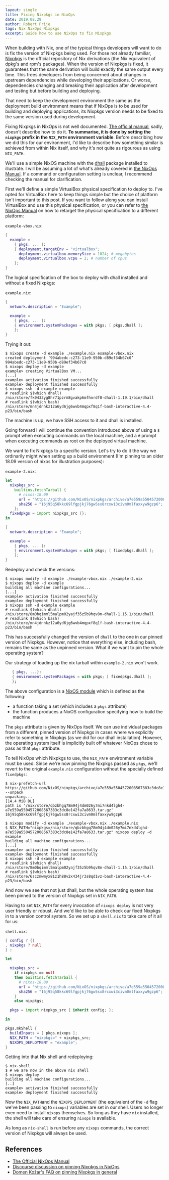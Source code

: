 ```yaml
---
layout: single
title: Fixing Nixpkgs in NixOps
date: 2019.08.29
author: Robert Prije
tags: Nix NixOps Nixpkgs
excerpt: Guide how to use NixOps to fix Mixpkgs
---
```


When building with Nix, one of the typical things developers will want to do is
fix the version of Nixpkgs being used. For those not already familiar,
[Nixpkgs](https://github.com/NixOS/nixpkgs) is the official repository of Nix
derivations (the Nix equivalent of dpkg's and rpm's packages). When the version
of Nixpkgs is fixed, it guarantees that the same derivation will build exactly
the same output every time. This frees developers from being concerned about
changes in upstream dependencies while developing their applications. Or worse,
dependencies changing and breaking their application after development and
testing but before building and deploying.

That need to keep the development environment the same as the
deployment build environment means that if NixOps is to be used for building
and deploying applications, its Nixpkgs version needs to be fixed to the same
version used during development.

Fixing Nixpkgs in NixOps is not well documented.
[The official manual](https://nixos.org/nixops/manual/), sadly, doesn't describe
how to do it. **To summarise, it is done by setting the
`nixpkgs` prefix in the `NIX_PATH` environment variable**. Before describing
how we did this for our environment, I'd like to describe how something similar
is achieved from within Nix itself, and why it's not quite as rigourous as using
`NIX_PATH`.

We'll use a simple NixOS machine with the [dhall](https://dhall-lang.org/)
package installed to illustrate. I will be assuming a lot of what's already
covered in [the NixOps Manual](https://nixos.org/nixops/manual/). If a command
or configuration setting is unclear, I recommend checking the manual for
clarification.

First we'll define a simple VirtualBox physical specification to deploy to.
I've opted for VirtualBox here to keep things simple but the choice of
platform isn't important to this post. If you want to follow along you can
install VirtualBox and use this physical specification, or you can refer
to [the NixOps Manual](https://nixos.org/nixops/manual/) on how to retarget
the physical specification to a different platform:

`example-vbox.nix`:

```nix
{
  example =
    { pkgs, ... }:
    { deployment.targetEnv = "virtualbox";
      deployment.virtualbox.memorySize = 1024; # megabytes
      deployment.virtualbox.vcpu = 2; # number of cpus
    };
}
```

The logical specification of the box to deploy with dhall installed and without a fixed Nixpkgs:

`example.nix`:

```nix
{
  network.description = "Example";

  example =
    { pkgs, ... }:
    { environment.systemPackages = with pkgs; [ pkgs.dhall ];
    };
}
```

Trying it out:

```console
$ nixops create -d example ./example.nix example-vbox.nix
created deployment ‘994abedc-c273-11e9-950b-d89ef34b67c0’
994abedc-c273-11e9-950b-d89ef34b67c0
$ nixops deploy -d example
example> creating VirtualBox VM...
[...]
example> activation finished successfully
example> deployment finished successfully
$ nixops ssh -d example example
# readlink $(which dhall)
/nix/store/fk9433yg8hr71pzrm8gvakp6mfhnrdf0-dhall-1.19.1/bin/dhall
# readlink $(which bash)
/nix/store/mn4jdnhkz12a6yd6jg6wvb4mqpxf8q1f-bash-interactive-4.4-p23/bin/bash
```

The machine is up, we have SSH access to it and dhall is installed.

Going forward I will continue the convention introduced above of using a
`$` prompt when executing commands on the local machine, and a `#` prompt when
executing commands as root on the deployed virtual machine.

We want to fix Nixpkgs to a specific version. Let's try to do it
the way we ordinarily might when setting up a build environment (I'm pinning to
an older 18.09 version of nixos for illustration purposes):

`example-2.nix`:

```nix
let
  nixpkgs_src =
    builtins.fetchTarball {
      # nixos-18.09
      url = "https://github.com/NixOS/nixpkgs/archive/a7e559a5504572008567383c3dc8e142fa7a8633.tar.gz";
      sha256 = "16j95q58kkc69lfgpjkj76gw5sx8rcxwi3civm0mlfaxxyw9gzp6";
    };
  fixedpkgs = import nixpkgs_src {};
in

{
  network.description = "Example";

  example =
    { pkgs, ... }:
    { environment.systemPackages = with pkgs; [ fixedpkgs.dhall ];
    };
}
```

Redeploy and check the versions:

```console
$ nixops modify -d example ./example-vbox.nix ./example-2.nix
$ nixops deploy -d example
building all machine configurations...
[...]
example> activation finished successfully
example> deployment finished successfully
$ nixops ssh -d example example
# readlink $(which dhall)
/nix/store/8m0bqimml5malpm02yajf35z5b9hqv8n-dhall-1.15.1/bin/dhall
# readlink $(which bash)
/nix/store/mn4jdnhkz12a6yd6jg6wvb4mqpxf8q1f-bash-interactive-4.4-p23/bin/bash
```

This has successfully changed the version of `dhall` to the one in our pinned
version of Nixpkgs. However, notice that everything else, including bash,
remains the same as the unpinned version. What if we want to pin the whole
operating system?

Our strategy of loading up the nix tarball within `example-2.nix` won't work.

```nix
   { pkgs, ...}:
   { environment.systemPackages = with pkgs; [ fixedpkgs.dhall ];
   };
```

The above configuration is a
[NixOS module](https://nixos.org/nixos/manual/index.html#sec-writing-modules)
which is defined as the following:

- a function taking a set (which includes a `pkgs` attribute)
- the function produces a NixOS configuration specifying how to build the machine

The `pkgs` attribute is given by NixOps itself. We can use individual packages
from a different, pinned version of Nixpkgs in cases where we explicitly refer
to something in Nixpkgs (as we did for our dhall installation).  However, the
operating system itself is implicitly built off whatever NixOps chose to pass
as that `pkgs` attribute.

To tell NixOps which Nixpkgs to use, the `NIX_PATH` environment variable must
be used. Since we're now pinning the Nixpkgs passed as `pkgs`, we'll revert to
the original `example.nix` configuration without the specially defined
`fixedpkgs`:

```
$ nix-prefetch-url https://github.com/NixOS/nixpkgs/archive/a7e559a5504572008567383c3dc8e142fa7a8633.tar.gz --unpack
unpacking...
[14.4 MiB DL]
path is '/nix/store/qbzbhgq78m94j4dm026y7mi7nkd4lgh4-a7e559a5504572008567383c3dc8e142fa7a8633.tar.gz'
16j95q58kkc69lfgpjkj76gw5sx8rcxwi3civm0mlfaxxyw9gzp6

$ nixops modify -d example ./example-vbox.nix ./example.nix
$ NIX_PATH="nixpkgs=/nix/store/qbzbhgq78m94j4dm026y7mi7nkd4lgh4-a7e559a5504572008567383c3dc8e142fa7a8633.tar.gz" nixops deploy -d example
building all machine configurations...
[...]
example> activation finished successfully
example> deployment finished successfully
$ nixops ssh -d example example
# readlink $(which dhall)
/nix/store/8m0bqimml5malpm02yajf35z5b9hqv8n-dhall-1.15.1/bin/dhall
# readlink $(which bash)
/nix/store/6sczmwmyx81z1h88v2x434jr3s8qd1vz-bash-interactive-4.4-p23/bin/bash
```

And now we see that not just dhall, but the whole operating system has been
pinned to the version of Nixpkgs set in `NIX_PATH`.

Having to set `NIX_PATH` for every invocation of `nixops deploy` is not very
user friendly or robust. And we'd like to be able to check our fixed Nixpkgs in
to a version control system. So we set up a `shell.nix` to  take care of it all
for us:

`shell.nix`:

```nix
{ config ? {}
, nixpkgs ? null
} :

let

  nixpkgs_src =
    if nixpkgs == null
    then builtins.fetchTarball {
      # nixos-18.09
      url = "https://github.com/NixOS/nixpkgs/archive/a7e559a5504572008567383c3dc8e142fa7a8633.tar.gz";
      sha256 = "16j95q58kkc69lfgpjkj76gw5sx8rcxwi3civm0mlfaxxyw9gzp6";
    }
    else nixpkgs;

  pkgs = import nixpkgs_src { inherit config; };

in

pkgs.mkShell {
  buildInputs = [ pkgs.nixops ];
  NIX_PATH = "nixpkgs=" + nixpkgs_src;
  NIXOPS_DEPLOYMENT = "example";
}
```

Getting into that Nix shell and redeploying:

```console
$ nix-shell
$ # we are now in the above nix shell
$ nixops deploy
building all machine configurations...
[..]
example> activation finished successfully
example> deployment finished successfully
```

Now the `NIX_PATH`and the `NIXOPS_DEPLOYMENT` (the equivalent of the
`-d` flag we've been passing to `nixops`) variables are set in our shell. Users
no longer even need to install `nixops` themselves. So long as they have `nix`
installed, the shell will take care of ensuring `nixops` is available.

As long as `nix-shell` is run before any `nixops` commands, the correct version
of Nixpkgs will always be used.

## References

* [The Official NixOps Manual](https://nixos.org/nixops/manual/)
* [Discourse discussion on pinning Nixpkgs in NixOps](https://discourse.nixos.org/t/nixops-pinning-nixpkgs/734)
* [Domen Kožar's FAQ on pinning Nixpkgs in general](https://nix-cookbook.readthedocs.io/en/latest/faq.html#how-to-pin-nixpkgs-to-a-specific-commit-branch)
